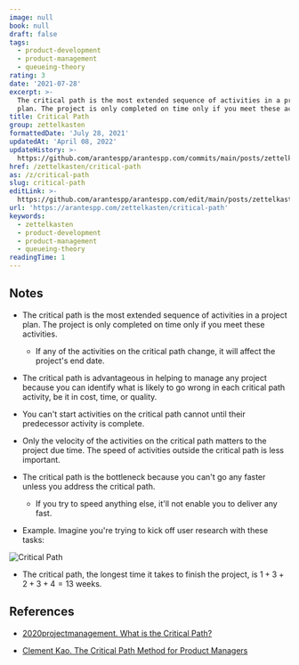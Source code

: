 ```yaml
---
image: null
book: null
draft: false
tags:
  - product-development
  - product-management
  - queueing-theory
rating: 3
date: '2021-07-28'
excerpt: >-
  The critical path is the most extended sequence of activities in a project
  plan. The project is only completed on time only if you meet these activities.
title: Critical Path
group: zettelkasten
formattedDate: 'July 28, 2021'
updatedAt: 'April 08, 2022'
updateHistory: >-
  https://github.com/arantespp/arantespp.com/commits/main/posts/zettelkasten/critical-path.md
href: /zettelkasten/critical-path
as: /z/critical-path
slug: critical-path
editLink: >-
  https://github.com/arantespp/arantespp.com/edit/main/posts/zettelkasten/critical-path.md
url: 'https://arantespp.com/zettelkasten/critical-path'
keywords:
  - zettelkasten
  - product-development
  - product-management
  - queueing-theory
readingTime: 1
---
```


## Notes

- The critical path is the most extended sequence of activities in a project plan. The project is only completed on time only if you meet these activities.

  - If any of the activities on the critical path change, it will affect the project's end date.

- The critical path is advantageous in helping to manage any project because you can identify what is likely to go wrong in each critical path activity, be it in cost, time, or quality.

- You can't start activities on the critical path cannot until their predecessor activity is complete.

- Only the velocity of the activities on the critical path matters to the project due time. The speed of activities outside the critical path is less important.

- The critical path is the bottleneck because you can't go any faster unless you address the critical path.

  - If you try to speed anything else, it'll not enable you to deliver any fast.

- Example. Imagine you're trying to kick off user research with these tasks:

![Critical Path](/images/zettelkasten/critical-path-1.png)

- The critical path, the longest time it takes to finish the project, is $1 + 3 + 2 + 3 + 4 = 13$ weeks.

## References

- [2020projectmanagement. What is the Critical Path?](https://2020projectmanagement.com/resources/project-planning-3/what-is-the-critical-path)

- [Clement Kao. The Critical Path Method for Product Managers](https://productmanagerhq.com/the-critical-path-method-for-product-managers/)

